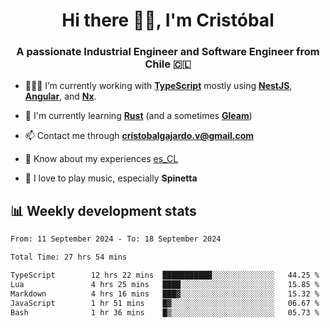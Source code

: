 <h1 align="center">Hi there ✌🏻, I'm Cristóbal</h1>
<h3 align="center">A passionate Industrial Engineer and Software Engineer from Chile 🇨🇱</h3>

- 🧑🏻‍💻 I’m currently working with **[TypeScript](https://www.typescriptlang.org)** mostly using **[NestJS](https://nestjs.com)**, **[Angular](https://angular.io)**, and **[Nx](https://nx.dev)**.

- 🌱 I'm currently learning **[Rust](https://www.rust-lang.org)** (and a sometimes **[Gleam](https://gleam.run/)**)

- 📫 Contact me through **cristobalgajardo.v@gmail.com**

- 📄 Know about my experiences [es_CL](https://bit.ly/cv-cristobal-gajardo)

- 🎸 I love to play music, especially **Spinetta**

## 📊 Weekly development stats

<!--START_SECTION:waka-->

```txt
From: 11 September 2024 - To: 18 September 2024

Total Time: 27 hrs 54 mins

TypeScript        12 hrs 22 mins  ███████████░░░░░░░░░░░░░░   44.25 %
Lua               4 hrs 25 mins   ████░░░░░░░░░░░░░░░░░░░░░   15.85 %
Markdown          4 hrs 16 mins   ███▓░░░░░░░░░░░░░░░░░░░░░   15.32 %
JavaScript        1 hr 51 mins    █▓░░░░░░░░░░░░░░░░░░░░░░░   06.67 %
Bash              1 hr 36 mins    █▒░░░░░░░░░░░░░░░░░░░░░░░   05.73 %
```

<!--END_SECTION:waka-->
